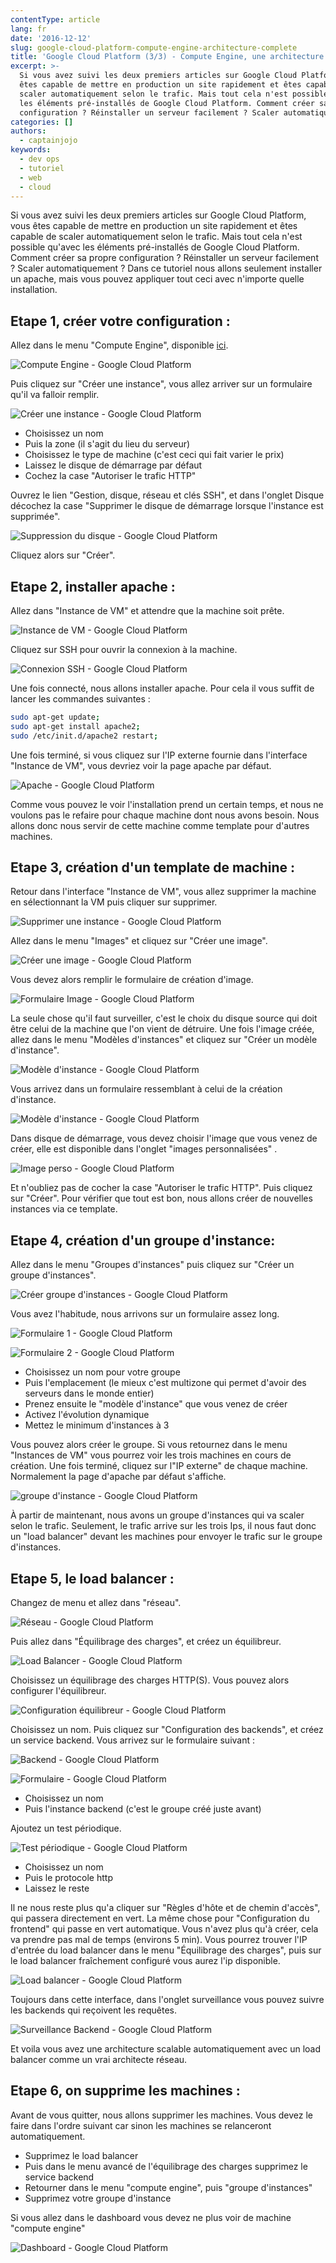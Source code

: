 ```yaml
---
contentType: article
lang: fr
date: '2016-12-12'
slug: google-cloud-platform-compute-engine-architecture-complete
title: 'Google Cloud Platform (3/3) - Compute Engine, une architecture complete'
excerpt: >-
  Si vous avez suivi les deux premiers articles sur Google Cloud Platform, vous
  êtes capable de mettre en production un site rapidement et êtes capable de
  scaler automatiquement selon le trafic. Mais tout cela n'est possible qu'avec
  les éléments pré-installés de Google Cloud Platform. Comment créer sa propre
  configuration ? Réinstaller un serveur facilement ? Scaler automatiquement ?
categories: []
authors:
  - captainjojo
keywords:
  - dev ops
  - tutoriel
  - web
  - cloud
---
```


Si vous avez suivi les deux premiers articles sur Google Cloud Platform, vous êtes capable de mettre en production un site rapidement et êtes capable de scaler automatiquement selon le trafic. Mais tout cela n'est possible qu'avec les éléments pré-installés de Google Cloud Platform. Comment créer sa propre configuration ? Réinstaller un serveur facilement ? Scaler automatiquement ?
Dans ce tutoriel nous allons seulement installer un apache, mais vous pouvez appliquer tout ceci avec n'importe quelle installation.

## Etape 1, créer votre configuration :

Allez dans le menu "Compute Engine", disponible [ici](https://console.cloud.google.com/compute/instances).

![Compute Engine - Google Cloud Platform]({BASE_URL}/imgs/articles/2016-12-12-google-cloud-platform-compute-engine-architecture-complete/capture-decran-2016-11-30-a-18.09.20.png)

Puis cliquez sur "Créer une instance", vous allez arriver sur un formulaire qu'il va falloir remplir.

![Créer une instance - Google Cloud Platform]({BASE_URL}/imgs/articles/2016-12-12-google-cloud-platform-compute-engine-architecture-complete/capture-decran-2016-11-30-a-18.11.17.png)

- Choisissez un nom
- Puis la zone (il s'agit du lieu du serveur)
- Choisissez le type de machine (c'est ceci qui fait varier le prix)
- Laissez le disque de démarrage par défaut
- Cochez la case "Autoriser le trafic HTTP"

Ouvrez le lien "Gestion, disque, réseau et clés SSH", et dans l'onglet Disque décochez la case "Supprimer le disque de démarrage lorsque l'instance est supprimée".

![Suppression du disque - Google Cloud Platform]({BASE_URL}/imgs/articles/2016-12-12-google-cloud-platform-compute-engine-architecture-complete/capture-decran-2016-11-30-a-18.14.42.png)

Cliquez alors sur "Créer".

## Etape 2, installer apache :

Allez dans "Instance de VM" et attendre que la machine soit prête.

![Instance de VM - Google Cloud Platform]({BASE_URL}/imgs/articles/2016-12-12-google-cloud-platform-compute-engine-architecture-complete/capture-decran-2016-11-30-a-18.18.22.png)

Cliquez sur SSH pour ouvrir la connexion à la machine.

![Connexion SSH - Google Cloud Platform]({BASE_URL}/imgs/articles/2016-12-12-google-cloud-platform-compute-engine-architecture-complete/capture-decran-2016-11-30-a-18.20.12.png)

Une fois connecté, nous allons installer apache. Pour cela il vous suffit de lancer les commandes suivantes :

```sh
sudo apt-get update;
sudo apt-get install apache2;
sudo /etc/init.d/apache2 restart;
```

Une fois terminé, si vous cliquez sur l'IP externe fournie dans l'interface "Instance de VM", vous devriez voir la page apache par défaut.

![Apache - Google Cloud Platform]({BASE_URL}/imgs/articles/2016-12-12-google-cloud-platform-compute-engine-architecture-complete/capture-decran-2016-11-30-a-18.25.36.png)

Comme vous pouvez le voir l'installation prend un certain temps, et nous ne voulons pas le refaire pour chaque machine dont nous avons besoin. Nous allons donc nous servir de cette machine comme template pour d'autres machines.

## Etape 3, création d'un template de machine :

Retour dans l'interface "Instance de VM", vous allez supprimer la machine en sélectionnant la VM puis cliquer sur supprimer.

![Supprimer une instance - Google Cloud Platform]({BASE_URL}/imgs/articles/2016-12-12-google-cloud-platform-compute-engine-architecture-complete/capture-decran-2016-11-30-a-18.29.17.png)

Allez dans le menu "Images" et cliquez sur "Créer une image".

![Créer une image - Google Cloud Platform]({BASE_URL}/imgs/articles/2016-12-12-google-cloud-platform-compute-engine-architecture-complete/capture-decran-2016-11-30-a-18.32.54.png)

Vous devez alors remplir le formulaire de création d'image.

![Formulaire Image - Google Cloud Platform]({BASE_URL}/imgs/articles/2016-12-12-google-cloud-platform-compute-engine-architecture-complete/capture-decran-2016-11-30-a-18.33.58.png)

La seule chose qu'il faut surveiller, c'est le choix du disque source qui doit être celui de la machine que l'on vient de détruire.
Une fois l'image créée, allez dans le menu "Modèles d'instances" et cliquez sur "Créer un modèle d'instance".

![Modèle d'instance - Google Cloud Platform]({BASE_URL}/imgs/articles/2016-12-12-google-cloud-platform-compute-engine-architecture-complete/capture-decran-2016-11-30-a-18.37.04.png)

Vous arrivez dans un formulaire ressemblant à celui de la création d'instance.

![Modèle d'instance - Google Cloud Platform]({BASE_URL}/imgs/articles/2016-12-12-google-cloud-platform-compute-engine-architecture-complete/capture-decran-2016-11-30-a-18.39.26.png)

Dans disque de démarrage, vous devez choisir l'image que vous venez de créer, elle est disponible dans l'onglet "images personnalisées" .

![Image perso - Google Cloud Platform]({BASE_URL}/imgs/articles/2016-12-12-google-cloud-platform-compute-engine-architecture-complete/capture-decran-2016-11-30-a-18.41.14.png)

Et n'oubliez pas de cocher la case "Autoriser le trafic HTTP". Puis cliquez sur "Créer".
Pour vérifier que tout est bon, nous allons créer de nouvelles instances via ce template.

## Etape 4, création d'un groupe d'instance:

Allez dans le menu "Groupes d'instances" puis cliquez sur "Créer un groupe d'instances".

![Créer groupe d'instances - Google Cloud Platform]({BASE_URL}/imgs/articles/2016-12-12-google-cloud-platform-compute-engine-architecture-complete/capture-decran-2016-11-30-a-18.47.54.png)

Vous avez l'habitude, nous arrivons sur un formulaire assez long.

![Formulaire 1 - Google Cloud Platform]({BASE_URL}/imgs/articles/2016-12-12-google-cloud-platform-compute-engine-architecture-complete/capture-decran-2016-11-30-a-18.49.30.png)

![Formulaire 2 - Google Cloud Platform]({BASE_URL}/imgs/articles/2016-12-12-google-cloud-platform-compute-engine-architecture-complete/capture-decran-2016-11-30-a-18.49.43.png)

- Choisissez un nom pour votre groupe
- Puis l'emplacement (le mieux c'est multizone qui permet d'avoir des serveurs dans le monde entier)
- Prenez ensuite le "modèle d'instance" que vous venez de créer
- Activez l'évolution dynamique
- Mettez le minimum d'instances à 3

Vous pouvez alors créer le groupe.
Si vous retournez dans le menu "Instances de VM" vous pourrez voir les trois machines en cours de création. Une fois terminé, cliquez sur l"IP externe" de chaque machine. Normalement la page d'apache par défaut s'affiche.

![groupe d'instance - Google Cloud Platform]({BASE_URL}/imgs/articles/2016-12-12-google-cloud-platform-compute-engine-architecture-complete/capture-decran-2016-11-30-a-18.56.59.png)

À partir de maintenant, nous avons un groupe d'instances qui va scaler selon le trafic. Seulement, le trafic arrive sur les trois Ips, il nous faut donc un "load balancer" devant les machines pour envoyer le trafic sur le groupe d'instances.

## Etape 5, le load balancer :

Changez de menu et allez dans "réseau".

![Réseau - Google Cloud Platform]({BASE_URL}/imgs/articles/2016-12-12-google-cloud-platform-compute-engine-architecture-complete/capture-decran-2016-11-30-a-19.02.40.png)

Puis allez dans "Équilibrage des charges", et créez un équilibreur.

![Load Balancer - Google Cloud Platform]({BASE_URL}/imgs/articles/2016-12-12-google-cloud-platform-compute-engine-architecture-complete/capture-decran-2016-11-30-a-19.05.27.png)

Choisissez un équilibrage des charges HTTP(S).
Vous pouvez alors configurer l'équilibreur.

![Configuration équilibreur - Google Cloud Platform]({BASE_URL}/imgs/articles/2016-12-12-google-cloud-platform-compute-engine-architecture-complete/capture-decran-2016-11-30-a-19.07.08.png)

Choisissez un nom.
Puis cliquez sur "Configuration des backends", et créez un service backend.
Vous arrivez sur le formulaire suivant :

![Backend - Google Cloud Platform]({BASE_URL}/imgs/articles/2016-12-12-google-cloud-platform-compute-engine-architecture-complete/capture-decran-2016-11-30-a-19.10.37.png)

![Formulaire - Google Cloud Platform]({BASE_URL}/imgs/articles/2016-12-12-google-cloud-platform-compute-engine-architecture-complete/capture-decran-2016-11-30-a-19.10.42.png)

- Choisissez un nom
- Puis l'instance backend (c'est le groupe créé juste avant)

Ajoutez un test périodique.

![Test périodique - Google Cloud Platform]({BASE_URL}/imgs/articles/2016-12-12-google-cloud-platform-compute-engine-architecture-complete/capture-decran-2016-11-30-a-19.11.07.png)

- Choisissez un nom
- Puis le protocole http
- Laissez le reste

Il ne nous reste plus qu'a cliquer sur "Règles d'hôte et de chemin d'accès", qui passera directement en vert. La même chose pour "Configuration du frontend" qui passe en vert automatique.
Vous n'avez plus qu'à créer, cela va prendre pas mal de temps (environs 5 min).
Vous pourrez trouver l'IP d'entrée du load balancer dans le menu "Équilibrage des charges", puis sur le load balancer fraîchement configuré vous aurez l'ip disponible.

![Load balancer - Google Cloud Platform]({BASE_URL}/imgs/articles/2016-12-12-google-cloud-platform-compute-engine-architecture-complete/capture-decran-2016-11-30-a-19.17.18.png)

Toujours dans cette interface, dans l'onglet surveillance vous pouvez suivre les backends qui reçoivent les requêtes.

![Surveillance Backend - Google Cloud Platform]({BASE_URL}/imgs/articles/2016-12-12-google-cloud-platform-compute-engine-architecture-complete/capture-decran-2016-11-30-a-19.20.22.png)

Et voila vous avez une architecture scalable automatiquement avec un load balancer comme un vrai architecte réseau.

## Etape 6, on supprime les machines :

Avant de vous quitter, nous allons supprimer les machines.  Vous devez le faire dans l'ordre suivant car sinon les machines se relanceront automatiquement.

- Supprimez le load balancer
- Puis dans le menu avancé de l'équilibrage des charges supprimez le service backend
- Retourner dans le menu "compute engine", puis "groupe d'instances"
- Supprimez votre groupe d'instance

Si vous allez dans le dashboard vous devez ne plus voir de machine "compute engine"


![Dashboard - Google Cloud Platform]({BASE_URL}/imgs/articles/2016-12-12-google-cloud-platform-compute-engine-architecture-complete/capture-decran-2016-11-30-a-19.28.32.png)
